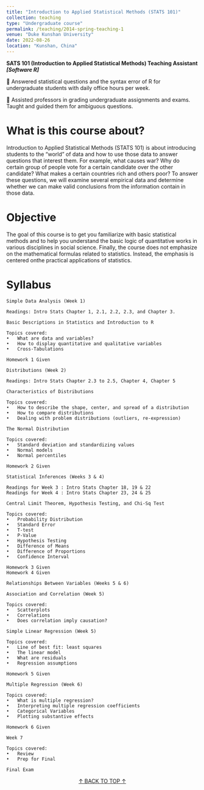 ```yaml
---
title: "Introduction to Applied Statistical Methods (STATS 101)"
collection: teaching
type: "Undergraduate course"
permalink: /teaching/2014-spring-teaching-1
venue: "Duke Kunshan University"
date: 2022-08-26
location: "Kunshan, China"
---
```

<a id="top"></a>

**SATS 101 (Introduction to Applied Statistical Methods) Teaching Assistant _[Software R]_**

📌 Answered statistical questions and the syntax error of R for undergraduate students with daily office hours per week.

📌 Assisted professors in grading undergraduate assignments and exams. Taught and guided them for ambiguous questions.

What is this course about?
======
Introduction to Applied Statistical Methods (STATS 101) is about introducing students to the “world” of data and how to use those data to answer questions that interest them. For example, what causes war? Why do certain group of people vote for a certain candidate over the other candidate? What makes a certain countries rich and others poor? To answer these questions, we will examine several empirical data and determine whether we can make valid conclusions from the information contain in those data.

Objective
======
The goal of this course is to get you familiarize with basic statistical methods and to help you understand the basic logic of quantitative works in various disciplines in social science. Finally, the course does not emphasize on the mathematical formulas related to statistics. Instead, the emphasis is centered onthe practical applications of statistics.

Syllabus
======
```
Simple Data Analysis (Week 1)

Readings: Intro Stats Chapter 1, 2.1, 2.2, 2.3, and Chapter 3.

Basic Descriptions in Statistics and Introduction to R

Topics covered:
•	What are data and variables?
•	How to display quantitative and qualitative variables
•	Cross-Tabulations

Homework 1 Given

Distributions (Week 2)

Readings: Intro Stats Chapter 2.3 to 2.5, Chapter 4, Chapter 5

Characteristics of Distributions 

Topics covered:
•	How to describe the shape, center, and spread of a distribution
•	How to compare distributions
•	Dealing with problem distributions (outliers, re-expression)

The Normal Distribution

Topics covered:
•	Standard deviation and standardizing values
•	Normal models
•	Normal percentiles

Homework 2 Given

Statistical Inferences (Weeks 3 & 4)

Readings for Week 3 : Intro Stats Chapter 18, 19 & 22
Readings for Week 4 : Intro Stats Chapter 23, 24 & 25

Central Limit Theorem, Hypothesis Testing, and Chi-Sq Test

Topics covered:
•	Probability Distribution
•	Standard Error
•	T-test
•	P-Value
•	Hypothesis Testing
•	Difference of Means
•	Difference of Proportions
•	Confidence Interval

Homework 3 Given
Homework 4 Given

Relationships Between Variables (Weeks 5 & 6)

Association and Correlation (Week 5)

Topics covered:
•	Scatterplots
•	Correlations
•	Does correlation imply causation?

Simple Linear Regression (Week 5)

Topics covered:
•	Line of best fit: least squares
•	The linear model
•	What are residuals
•	Regression assumptions

Homework 5 Given 

Multiple Regression (Week 6)

Topics covered:
•	What is multiple regression?
•	Interpreting multiple regression coefficients
•	Categorical Variables
•	Plotting substantive effects

Homework 6 Given 

Week 7
	
Topics covered:
•	Review
•	Prep for Final

Final Exam
```

[<center>↑ BACK TO TOP ↑</center>](#top)

  <script src="https://code.jquery.com/jquery-3.6.0.min.js"></script>
  <script>
    $(document).ready(function() {
      $('a[href="#top"]').click(function() {
        $('html, body').animate({ scrollTop: 0 }, 'slow');
        return false;
      });
    });
  </script>
  
